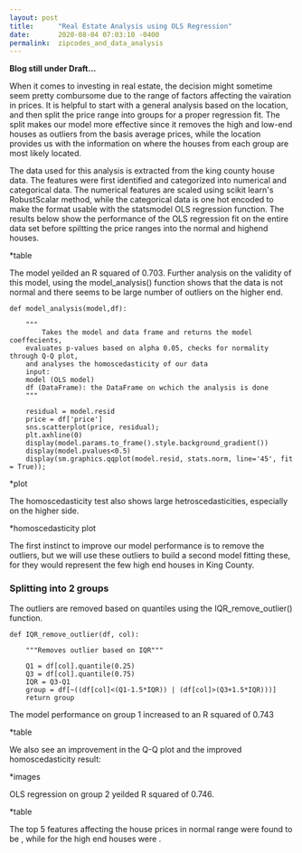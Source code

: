 ```yaml
---
layout: post
title:      "Real Estate Analysis using OLS Regression"
date:       2020-08-04 07:03:10 -0400
permalink:  zipcodes_and_data_analysis
---
```


**Blog still under Draft...**

When it comes to investing in real estate, the decision might sometime seem pretty combursome due to the range of factors affecting the vairation in prices. It is helpful to start with a general analysis based on the location, and then split the price range into groups for a proper regression fit. The split makes our model more effective since it removes the high and low-end houses as outliers from the basis average prices, while the location provides us with the information on where the houses from each group are most likely located.

The data used for this analysis is extracted from the king county house data. The features were first identified and categorized into numerical and categorical data. The numerical features are scaled using scikit learn's RobustScalar method, while the categorical data is one hot encoded to make the format usable with the statsmodel OLS regression function. The results below show the performance of the OLS regression fit on the entire data set before spiltting the price ranges into the normal and highend houses.

*table

The model yeilded an R squared of 0.703. Further analysis on the validity of this model, using the model_analysis() function shows that the data is not normal and there seems to be large number of outliers on the higher end.

```
def model_analysis(model,df):

    """
		Takes the model and data frame and returns the model coeffecients, 
    evaluates p-values based on alpha 0.05, checks for normality through Q-Q plot,
    and analyses the homoscedasticity of our data
    input:
    model (OLS model)
    df (DataFrame): the DataFrame on wchich the analysis is done
    """
		
    residual = model.resid
    price = df['price']
    sns.scatterplot(price, residual);
    plt.axhline(0)
    display(model.params.to_frame().style.background_gradient())
    display(model.pvalues<0.5)
    display(sm.graphics.qqplot(model.resid, stats.norm, line='45', fit = True));
```
	
*plot

The homoscedasticity test also shows large hetroscedasticities, especially on the higher side.
	
*homoscedasticity plot
	
The first instinct to improve our model performance is to remove the outliers, but we will use these outliers to build a second model fitting these, for they would represent the few high end houses in King County.
	
	
### Splitting into 2 groups

The outliers are removed based on quantiles using the IQR_remove_outlier() function.

```
def IQR_remove_outlier(df, col):

	"""Removes outlier based on IQR"""

	Q1 = df[col].quantile(0.25)
	Q3 = df[col].quantile(0.75)
	IQR = Q3-Q1
	group = df[~((df[col]<(Q1-1.5*IQR)) | (df[col]>(Q3+1.5*IQR)))]
	return group
```

The model performance on group 1 increased to an R squared of 0.743

*table

We also see an improvement in the Q-Q plot and the improved homoscedasticity result:

*images

OLS regression on group 2 yeilded R squared of 0.746.

*table

The top 5 features affecting the house prices in normal range were found to be , while for the high end houses were .


